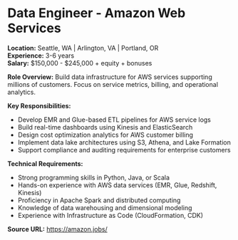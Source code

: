 # Data Engineer - Amazon Web Services

**Location:** Seattle, WA | Arlington, VA | Portland, OR  
**Experience:** 3-6 years  
**Salary:** $150,000 - $245,000 + equity + bonuses

**Role Overview:**
Build data infrastructure for AWS services supporting millions of customers. Focus on service metrics, billing, and operational analytics.

**Key Responsibilities:**
- Develop EMR and Glue-based ETL pipelines for AWS service logs
- Build real-time dashboards using Kinesis and ElasticSearch
- Design cost optimization analytics for AWS customer billing
- Implement data lake architectures using S3, Athena, and Lake Formation
- Support compliance and auditing requirements for enterprise customers

**Technical Requirements:**
- Strong programming skills in Python, Java, or Scala
- Hands-on experience with AWS data services (EMR, Glue, Redshift, Kinesis)
- Proficiency in Apache Spark and distributed computing
- Knowledge of data warehousing and dimensional modeling
- Experience with Infrastructure as Code (CloudFormation, CDK)

**Source URL:** https://amazon.jobs/